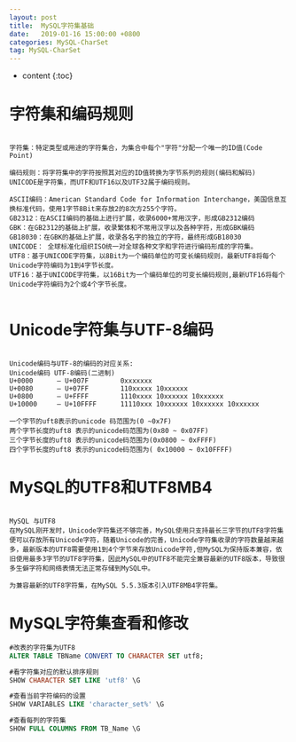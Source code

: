```yaml
---
layout: post
title:  MySQL字符集基础
date:   2019-01-16 15:00:00 +0800
categories: MySQL-CharSet
tag: MySQL-CharSet
---
```


* content
{:toc}


字符集和编码规则
====================================
```

字符集：特定类型或用途的字符集合，为集合中每个"字符"分配一个唯一的ID值(Code Point)

编码规则：将字符集中的字符按照其对应的ID值转换为字节系列的规则(编码和解码)
UNICODE是字符集，而UTF和UTF16以及UTF32属于编码规则。

ASCII编码：American Standard Code for Information Interchange，美国信息互换标准代码，使用1字节8Bit来存放2的8次方255个字符。
GB2312：在ASCII编码的基础上进行扩展，收录6000+常用汉字，形成GB2312编码
GBK：在GB2312的基础上扩展，收录繁体和不常用汉字以及各种字符，形成GBK编码
GB18030：在GBK的基础上扩展，收录各名字的独立的字符，最终形成GB18030
UNICODE： 全球标准化组织ISO统一对全球各种文字和字符进行编码形成的字符集。
UTF8：基于UNICODE字符集，以8Bit为一个编码单位的可变长编码规则，最新UTF8将每个Unicode字符编码为1到4字节长度。
UTF16：基于UNICODE字符集，以16Bit为一个编码单位的可变长编码规则,最新UTF16将每个Unicode字符编码为2个或4个字节长度。


```

Unicode字符集与UTF-8编码
=======================================
```

Unicode编码与UTF-8的编码的对应关系:
Unicode编码 UTF-8编码(二进制)
U+0000 		– U+007F 		0xxxxxxx
U+0080 		– U+07FF 		110xxxxx 10xxxxxx
U+0800 		– U+FFFF 		1110xxxx 10xxxxxx 10xxxxxx
U+10000 	– U+10FFFF 		11110xxx 10xxxxxx 10xxxxxx 10xxxxxx

一个字节的uft8表示的unicode 码范围为(0 ~0x7F)
两个字节长度的uft8 表示的unicode码范围为(0x80 ~ 0x07FF)
三个字节长度的uft8 表示的unicode码范围为(0x0800 ~ 0xFFFF)
四个字节长度的uft8 表示的unicode码范围为( 0x10000 ~ 0x10FFFF)

```


MySQL的UTF8和UTF8MB4
========================================
```

MySQL 与UTF8
在MySQL刚开发时，Unicode字符集还不够完善，MySQL使用只支持最长三字节的UTF8字符集便可以存放所有Unicode字符，随着Unicode的完善，Unicode字符集收录的字符数量越来越多，最新版本的UTF8需要使用1到4个字节来存放Unicode字符,但MySQL为保持版本兼容，依旧使用最多3字节的UTF8字符集，因此MySQL中的UTF8不能完全兼容最新的UTF8版本，导致很多生僻字符和网络表情无法正常存储到MySQL中。

为兼容最新的UTF8字符集，在MySQL 5.5.3版本引入UTF8MB4字符集。

```


MySQL字符集查看和修改
==========================================
```sql
#改表的字符集为UTF8
ALTER TABLE TBName CONVERT TO CHARACTER SET utf8;

#看字符集对应的默认排序规则
SHOW CHARACTER SET LIKE 'utf8' \G

#查看当前字符编码的设置
SHOW VARIABLES LIKE 'character_set%' \G

#查看每列的字符集
SHOW FULL COLUMNS FROM TB_Name \G

```